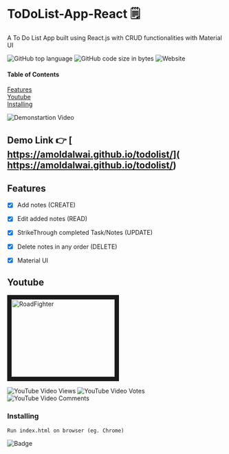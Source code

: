 # ToDoList-App-React   	 :spiral_notepad: 

A To Do List App built using React.js with CRUD functionalities with Material UI 


![GitHub top language](https://img.shields.io/github/languages/top/amoldalwai/todolist?style=plastic)
![GitHub code size in bytes](https://img.shields.io/github/languages/code-size/amoldalwai/todolist?style=plastic)
![Website](https://img.shields.io/website?style=plastic&url=https%3A%2F%2Famoldalwai.github.io%2Ftodolist%2F)

#### Table of Contents  
[Features](#Features)  
[Youtube](#Youtube)\
[Installing](#Installing)


![Demonstartion Video](https://j.gifs.com/1WZJKZ.gif)


## Demo Link :point_right: [ https://amoldalwai.github.io/todolist/]( https://amoldalwai.github.io/todolist/)




## Features 

- [x] Add notes (CREATE)
- [x] Edit added notes (READ)
- [x] StrikeThrough completed Task/Notes (UPDATE)
- [x] Delete notes in any order (DELETE)
- [x] Material UI 



## Youtube

<a href="http://www.youtube.com/watch?feature=player_embedded&v=moPauAScY_M
" target="_blank"><img src="http://img.youtube.com/vi/moPauAScY_M/0.jpg" 
alt="RoadFighter " width="240" height="180" border="10" /></a>

![YouTube Video Views](https://img.shields.io/youtube/views/moPauAScY_M?style=plastic)
![YouTube Video Votes](https://img.shields.io/youtube/likes/moPauAScY_M?style=social&withDislikes)
![YouTube Video Comments](https://img.shields.io/youtube/comments/moPauAScY_M?style=social)


### Installing

```
Run index.html on browser (eg. Chrome)
```

![Badge](https://img.shields.io/badge/Made%20by-Amol%20Dalwai-red?style=for-the-badge)

